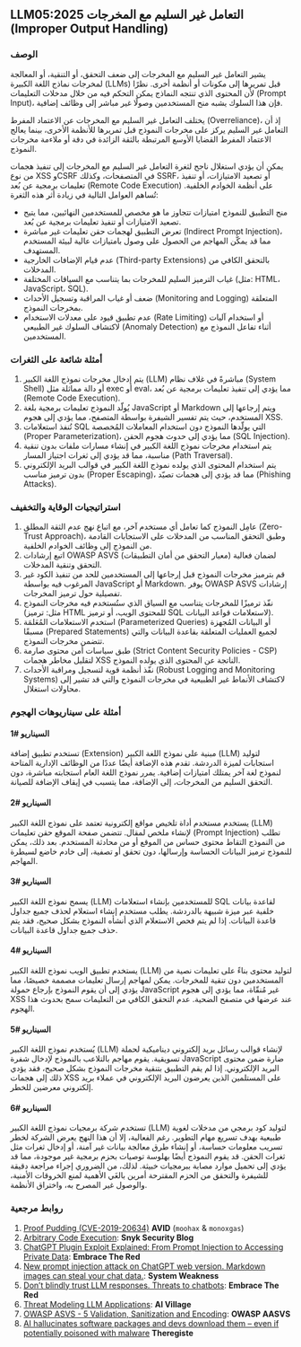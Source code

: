 ## LLM05:2025 التعامل غير السليم مع المخرجات (Improper Output Handling)
### الوصف

يشير التعامل غير السليم مع المخرجات إلى ضعف التحقق، أو التنقية، أو المعالجة لمخرجات نماذج اللغة الكبيرة (LLMs) قبل تمريرها إلى مكونات أو أنظمة أخرى. نظرًا لأن المحتوى الذي تنتجه النماذج يمكن التحكم فيه من خلال مدخلات التعليمات (Prompt Input)، فإن هذا السلوك يشبه منح المستخدمين وصولًا غير مباشر إلى وظائف إضافية.

يختلف التعامل غير السليم مع المخرجات عن الاعتماد المفرط (Overreliance)، إذ أن التعامل غير السليم يركز على مخرجات النموذج قبل تمريرها للأنظمة الأخرى، بينما يعالج الاعتماد المفرط القضايا الأوسع المرتبطة بالثقة الزائدة في دقة أو ملاءمة مخرجات النموذج.

يمكن أن يؤدي استغلال ناجح لثغرة التعامل غير السليم مع المخرجات إلى تنفيذ هجمات من نوع XSS وCSRF في المتصفحات، وكذلك SSRF، أو تصعيد الامتيازات، أو تنفيذ تعليمات برمجية عن بُعد (Remote Code Execution) على أنظمة الخوادم الخلفية.
تُساهم العوامل التالية في زيادة أثر هذه الثغرة:

- منح التطبيق للنموذج امتيازات تتجاوز ما هو مخصص للمستخدمين النهائيين، مما يتيح تصعيد الامتيازات أو تنفيذ تعليمات برمجية عن بُعد.
- تعرض التطبيق لهجمات حقن تعليمات غير مباشرة (Indirect Prompt Injection)، مما قد يمكّن المهاجم من الحصول على وصول بامتيازات عالية لبيئة المستخدم المستهدف.
- عدم قيام الإضافات الخارجية (Third-party Extensions) بالتحقق الكافي من المدخلات.
- غياب الترميز السليم للمخرجات بما يتناسب مع السياقات المختلفة (مثل: HTML، JavaScript، SQL).
- ضعف أو غياب المراقبة وتسجيل الأحداث (Monitoring and Logging) المتعلقة بمخرجات النموذج.
- عدم تطبيق قيود على معدلات الاستخدام (Rate Limiting) أو استخدام آليات لاكتشاف السلوك غير الطبيعي (Anomaly Detection) أثناء تفاعل النموذج مع المستخدمين.


### أمثلة شائعة على الثغرات

1. يتم إدخال مخرجات نموذج اللغة الكبير (LLM) مباشرةً في غلاف نظام (System Shell) أو دالة مماثلة مثل exec أو eval، مما يؤدي إلى تنفيذ تعليمات برمجية عن بُعد (Remote Code Execution).
2. يُولّد النموذج تعليمات برمجية بلغة JavaScript أو Markdown ويتم إرجاعها إلى المستخدم، حيث يتم تفسير الشيفرة بواسطة المتصفح، مما يؤدي إلى هجوم XSS.
3. تُنفذ استعلامات SQL التي يولّدها النموذج دون استخدام المعاملات المُخصصة (Proper Parameterization)، مما يؤدي إلى حدوث هجوم الحقن (SQL Injection).
4. يتم استخدام مخرجات نموذج اللغة الكبير في إنشاء مسارات ملفات بدون تنقية مناسبة، مما قد يؤدي إلى ثغرات اجتياز المسار (Path Traversal).
5. يتم استخدام المحتوى الذي يولده نموذج اللغة الكبير في قوالب البريد الإلكتروني بدون ترميز مناسب (Proper Escaping)، مما قد يؤدي إلى هجمات تصيّد (Phishing Attacks).



### استراتيجيات الوقاية والتخفيف

1. عامِل النموذج كما تعامل أي مستخدم آخر، مع اتباع نهج عدم الثقة المطلق (Zero-Trust Approach)، وطبق التحقق المناسب من المدخلات على الاستجابات القادمة من النموذج إلى وظائف الخوادم الخلفية.
2. اتبع إرشادات OWASP ASVS (معيار التحقق من أمان التطبيقات) لضمان فعالية التحقق وتنقية المدخلات.
3. قم بترميز مخرجات النموذج قبل إرجاعها إلى المستخدمين للحد من تنفيذ الكود غير المرغوب فيه بواسطة JavaScript أو Markdown. يوفر OWASP ASVS إرشادات تفصيلية حول ترميز المخرجات.
4. نفّذ ترميزًا للمخرجات يتناسب مع السياق الذي ستُستخدم فيه مخرجات النموذج (مثل: ترميز HTML للمحتوى الويب، أو ترميز SQL لاستعلامات قواعد البيانات).
5. استخدم الاستعلامات المُعَلمَة (Parameterized Queries) أو البيانات المُجهزة مسبقًا (Prepared Statements) لجميع العمليات المتعلقة بقاعدة البيانات والتي تتضمن مخرجات النموذج.
6. طبق سياسات أمن محتوى صارمة (Strict Content Security Policies - CSP) لتقليل مخاطر هجمات XSS الناتجة عن المحتوى الذي يولده النموذج.
7. نفّذ أنظمة قوية لتسجيل ومراقبة الأحداث (Robust Logging and Monitoring Systems) لاكتشاف الأنماط غير الطبيعية في مخرجات النموذج والتي قد تشير إلى محاولات استغلال.

### أمثلة على سيناريوهات الهجوم

#### السيناريو #1
تستخدم تطبيق إضافة (Extension) مبنية على نموذج اللغة الكبير (LLM) لتوليد استجابات لميزة الدردشة.
تقدم هذه الإضافة أيضًا عددًا من الوظائف الإدارية المتاحة لنموذج لغة آخر يمتلك امتيازات إضافية.
يمرر نموذج اللغة العام استجابته مباشرة، دون التحقق السليم من المخرجات، إلى الإضافة، مما يتسبب في إيقاف الإضافة للصيانة.
#### السيناريو #2
  يستخدم مستخدم أداة تلخيص مواقع إلكترونية تعتمد على نموذج اللغة الكبير (LLM) لإنشاء ملخص لمقال. تتضمن صفحة الموقع حقن تعليمات (Prompt Injection) تطلب من النموذج التقاط محتوى حساس من الموقع أو من محادثة المستخدم. بعد ذلك، يمكن للنموذج ترميز البيانات الحساسة وإرسالها، دون تحقق أو تصفية، إلى خادم خاضع لسيطرة المهاجم.

#### السيناريو #3
يسمح نموذج اللغة الكبير (LLM) للمستخدمين بإنشاء استعلامات SQL لقاعدة بيانات خلفية عبر ميزة شبيهة بالدردشة. يطلب مستخدم إنشاء استعلام لحذف جميع جداول قاعدة البيانات. إذا لم يتم فحص الاستعلام الذي أنشأه النموذج بشكل صحيح، فقد يتم حذف جميع جداول قاعدة البيانات.


#### السيناريو #4
 يستخدم تطبيق الويب نموذج اللغة الكبير (LLM) لتوليد محتوى بناءً على تعليمات نصية من المستخدمين دون تنقية للمخرجات. يمكن لمهاجم إرسال تعليمات مصممة خصيصًا، مما يؤدي إلى أن يقوم النموذج بإرجاع حمولة JavaScript غير مُنقّاة، مما يؤدي إلى هجوم XSS عند عرضها في متصفح الضحية. عدم التحقق الكافي من التعليمات سمح بحدوث هذا الهجوم.


#### السيناريو #5
يُستخدم نموذج اللغة الكبير (LLM) لإنشاء قوالب رسائل بريد إلكتروني ديناميكية لحملة تسويقية. يقوم مهاجم بالتلاعب بالنموذج لإدخال شفرة JavaScript ضارة ضمن محتوى البريد الإلكتروني. إذا لم يقم التطبيق بتنقية مخرجات النموذج بشكل صحيح، فقد يؤدي ذلك إلى هجمات XSS على المستلمين الذين يعرضون البريد الإلكتروني في عملاء بريد إلكتروني معرضين للخطر.


#### السيناريو #6
تستخدم شركة برمجيات نموذج اللغة الكبير (LLM) لتوليد كود برمجي من مدخلات لغوية طبيعية بهدف تسريع مهام التطوير. رغم الفعالية، إلا أن هذا النهج يعرض الشركة لخطر تسريب معلومات حساسة، أو إنشاء طرق معالجة بيانات غير آمنة، أو إدخال ثغرات مثل ثغرات الحقن. قد يقوم النموذج أيضًا بهلوسة توصيات بحزم برمجية غير موجودة، مما قد يؤدي إلى تحميل موارد مصابة ببرمجيات خبيثة. لذلك، من الضروري إجراء مراجعة دقيقة للشيفرة والتحقق من الحزم المقترحة أمرين بالغَي الأهمية لمنع الخروقات الأمنية، والوصول غير المصرح به، واختراق الأنظمة.



### روابط مرجعية

1. [Proof Pudding (CVE-2019-20634)](https://avidml.org/database/avid-2023-v009/) **AVID** (`moohax` & `monoxgas`)
2. [Arbitrary Code Execution](https://security.snyk.io/vuln/SNYK-PYTHON-LANGCHAIN-5411357): **Snyk Security Blog**
3. [ChatGPT Plugin Exploit Explained: From Prompt Injection to Accessing Private Data](https://embracethered.com/blog/posts/2023/chatgpt-cross-plugin-request-forgery-and-prompt-injection./): **Embrace The Red**
4. [New prompt injection attack on ChatGPT web version. Markdown images can steal your chat data.](https://systemweakness.com/new-prompt-injection-attack-on-chatgpt-web-version-ef717492c5c2?gi=8daec85e2116): **System Weakness**
5. [Don’t blindly trust LLM responses. Threats to chatbots](https://embracethered.com/blog/posts/2023/ai-injections-threats-context-matters/): **Embrace The Red**
6. [Threat Modeling LLM Applications](https://aivillage.org/large%20language%20models/threat-modeling-llm/): **AI Village**
7. [OWASP ASVS - 5 Validation, Sanitization and Encoding](https://owasp-aasvs4.readthedocs.io/en/latest/V5.html#validation-sanitization-and-encoding): **OWASP AASVS**
8. [AI hallucinates software packages and devs download them – even if potentially poisoned with malware](https://www.theregister.com/2024/03/28/ai_bots_hallucinate_software_packages/) **Theregiste**

